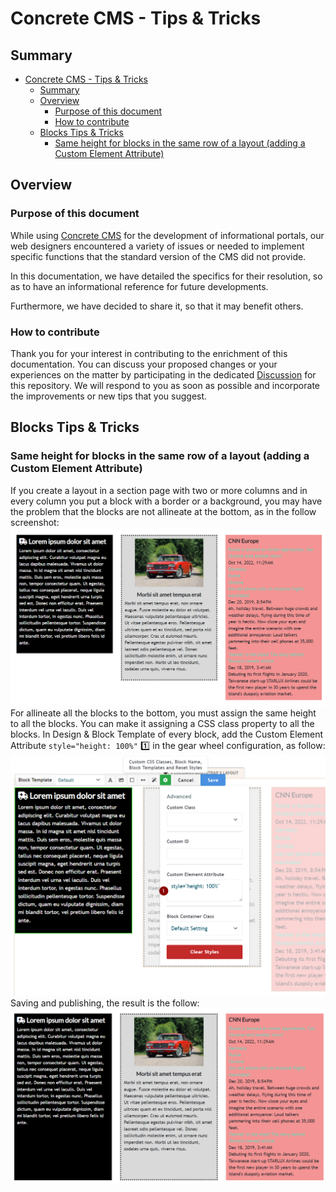# Concrete CMS - Tips & Tricks

## Summary
- [Concrete CMS - Tips \& Tricks](#concrete-cms---tips--tricks)
  - [Summary](#summary)
  - [Overview](#overview)
    - [Purpose of this document](#purpose-of-this-document)
    - [How to contribute](#how-to-contribute)
  - [Blocks Tips \& Tricks](#blocks-tips--tricks)
    - [Same height for blocks in the same row of a layout (adding a Custom Element Attribute)](#same-height-for-blocks-in-the-same-row-of-a-layout-adding-a-custom-element-attribute)


## Overview
### Purpose of this document
While using [Concrete CMS](https://www.concretecms.org/) for the development of informational portals, our web designers encountered a variety of issues or needed to implement specific functions that the standard version of the CMS did not provide.

In this documentation, we have detailed the specifics for their resolution, so as to have an informational reference for future developments.

Furthermore, we have decided to share it, so that it may benefit others.

### How to contribute
Thank you for your interest in contributing to the enrichment of this documentation. You can discuss your proposed changes or your experiences on the matter by participating in the dedicated [Discussion](https://github.com/myodevops/concrete-cms-tips/discussions/1) for this repository. We will respond to you as soon as possible and incorporate the improvements or new tips that you suggest.

## Blocks Tips & Tricks
### Same height for blocks in the same row of a layout (adding a Custom Element Attribute)
If you create a layout in a section page with two or more columns and in every column you put a block with a border or a background, you may have the problem that the blocks are not allineate at the bottom, as in the follow screenshot:
![screenshot](/img/2023-11-04%2023_18_41-Window.png)
For allineate all the blocks to the bottom, you must assign the same height to all the blocks.
You can make it assigning a CSS class property to all the blocks. In Design & Block Template of every block, add the Custom Element Attribute `style="height: 100%"` 1️⃣ in the gear wheel configuration, as follow:
![screenshot](img/2023-11-04%2023_22_40-Window.png)
Saving and publishing, the result is the follow:
![screenshot](img/2023-11-04%2023_23_47-Window.png)